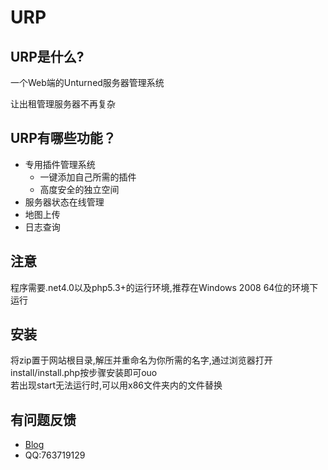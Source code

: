 # URP
## URP是什么?
一个Web端的Unturned服务器管理系统

让出租管理服务器不再复杂

## URP有哪些功能？
-  专用插件管理系统
   - 一键添加自己所需的插件
   - 高度安全的独立空间
- 服务器状态在线管理
- 地图上传
- 日志查询

## 注意
程序需要.net4.0以及php5.3+的运行环境,推荐在Windows 2008 64位的环境下运行
## 安装
将zip置于网站根目录,解压并重命名为你所需的名字,通过浏览器打开install/install.php按步骤安装即可ouo
<br>
若出现start无法运行时,可以用x86文件夹内的文件替换
## 有问题反馈
 *   [Blog](http://www.7gugu.com)
 *   QQ:763719129
 
  